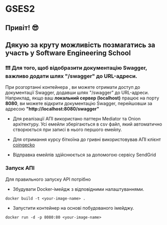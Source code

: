 # GSES2
## Привіт! 😎 
## Дякую за круту можливість позмагатись за участь у Software Engineering School
### ❗❗❗ Для того, щоб відобразити документацію Swagger, важливо додати шлях **"/swagger"** до URL-адреси.

При розгортанні контейнера , ви можете отримати доступ до документації Swagger, додавши шлях "/swagger" до URL-адреси. 
Наприклад, якщо ваш **локальний сервер (localhost)** працює на порту **8080**, ви можете відкрити документацію Swagger, перейшовши за адресою **"http://localhost:8080/swagger"**

- Для реалізації АПІ використано паттерн Mediator та Onion архітектуру. Усі емейли зберігаються в csv файл, який автоматично створюється при записі в нього першого емейлу. 

- Для отримання курсу біткоїна до гривні використовував АПІ клієнт [coingecko](https://www.coingecko.com/api/documentations/v3#/)
- Відправка емейлів здійснюється за допомогою сервісу SendGrid


### Запуск АПІ

Для правильного запуску API потрібно
- Збудувати Docker-імейдж з відповідними налаштуваннями. 
```docker
docker build -t <your-image-name> .
```
  - Запустити контейнер на основі побудованого імейджу.
```docker
docker run -d -p 8080:80 <your-image-name>
```
